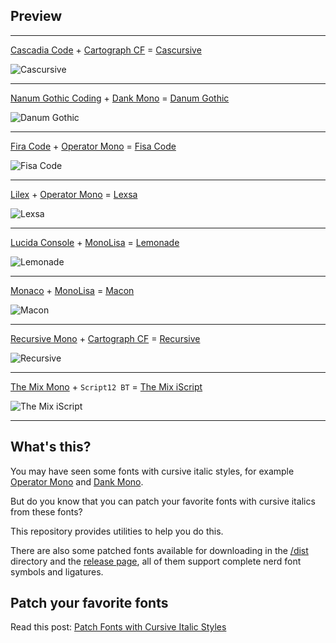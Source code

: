 ## Preview

---

[Cascadia Code](https://github.com/microsoft/cascadia-code) + [Cartograph CF](https://connary.com/cartograph.html) = [Cascursive](./dist/Cascursive)

![Cascursive](https://gitlab.com/sainnhe/img/-/raw/master/font-Cascursive.png)

---

[Nanum Gothic Coding](https://fonts.google.com/specimen/Nanum+Gothic+Coding#standard-styles) + [Dank Mono](https://philpl.gumroad.com/l/dank-mono) = [Danum Gothic](./dist/Danum%20Gothic)

![Danum Gothic](https://gitlab.com/sainnhe/img/-/raw/master/font-Danum-Gothic.png)

---

[Fira Code](https://github.com/tonsky/FiraCode) + [Operator Mono](https://www.typography.com/fonts/operator/styles) = [Fisa Code](./dist/Fisa%20Code)

![Fisa Code](https://gitlab.com/sainnhe/img/-/raw/master/font-Fisa%20Code.png)

---

[Lilex](https://github.com/mishamyrt/Lilex) + [Operator Mono](https://www.typography.com/fonts/operator/styles) = [Lexsa](./dist/Lexsa)

![Lexsa](https://gitlab.com/sainnhe/img/-/raw/master/font-Lexsa.png)

---

[Lucida Console](https://docs.microsoft.com/en-us/typography/font-list/lucida-console) + [MonoLisa](https://www.monolisa.dev) = [Lemonade](./dist/Lemonade)

![Lemonade](https://gitlab.com/sainnhe/img/-/raw/master/font-Lemonade.png)

---

[Monaco](<https://en.wikipedia.org/wiki/Monaco_(typeface)>) + [MonoLisa](https://www.monolisa.dev) = [Macon](./dist/Macon)

![Macon](https://gitlab.com/sainnhe/img/-/raw/master/font-Macon.png)

---

[Recursive Mono](https://www.recursive.design) + [Cartograph CF](https://connary.com/cartograph.html) = [Recursive](./dist/Recursive)

![Recursive](https://gitlab.com/sainnhe/img/-/raw/master/font-Recursive.png)

---

[The Mix Mono](https://www.lucasfonts.com/fonts/the-mix-mono) + `Script12 BT` = [The Mix iScript](./dist/The%20Mix%20iScript)

![The Mix iScript](https://gitlab.com/sainnhe/img/-/raw/master/font-The-Mix-iScript.png)

---

## What's this?

You may have seen some fonts with cursive italic styles, for example [Operator Mono](https://www.typography.com/fonts/operator/styles) and [Dank Mono](https://philpl.gumroad.com/l/dank-mono).

But do you know that you can patch your favorite fonts with cursive italics from these fonts?

This repository provides utilities to help you do this.

There are also some patched fonts available for downloading in the [/dist](./dist) directory and the [release page](https://git.sainnhe.dev/sainnhe/icursive-nerd-font/releases), all of them support complete nerd font symbols and ligatures.

## Patch your favorite fonts

Read this post: [Patch Fonts with Cursive Italic Styles](https://www.sainnhe.dev/post/patch-fonts-with-cursive-italic-styles/)
